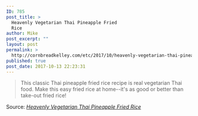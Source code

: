 ```yaml
---
ID: 785
post_title: >
  Heavenly Vegetarian Thai Pineapple Fried
  Rice
author: Mike
post_excerpt: ""
layout: post
permalink: >
  http://cornbreadkelley.com/etc/2017/10/heavenly-vegetarian-thai-pineapple-fried-rice/
published: true
post_date: 2017-10-13 22:23:31
---
```

<blockquote>This classic Thai pineapple fried rice recipe is real vegetarian Thai food. Make this easy fried rice at home--it's as good or better than take-out fried rice!</blockquote>
Source: <em><a href="https://www.thespruce.com/thai-pineapple-fried-rice-3217754">Heavenly Vegetarian Thai Pineapple Fried Rice</a></em>